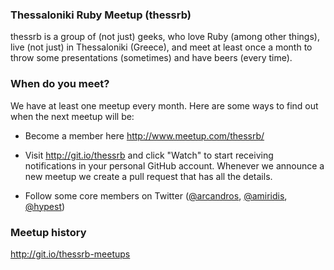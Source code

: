 ### Thessaloniki Ruby Meetup (thessrb)

thessrb is a group of (not just) geeks, who love Ruby (among other things),
live (not just) in Thessaloniki (Greece), and meet at least once a month to
throw some presentations (sometimes) and have beers (every time).

### When do you meet?

We have at least one meetup every month. Here are some ways to find out when the
next meetup will be:

* Become a member here http://www.meetup.com/thessrb/

* Visit http://git.io/thessrb and click "Watch" to start receiving notifications
  in your personal GitHub account. Whenever we announce a new meetup we create a
  pull request that has all the details.

* Follow some core members on Twitter
  ([@arcandros](https://twitter.com/arcandros),
  [@amiridis](https://twitter.com/amiridis),
  [@hypest](https://twitter.com/hypest))

### Meetup history

http://git.io/thessrb-meetups
